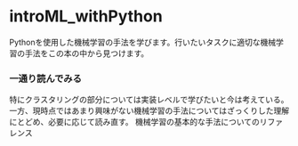 # introML_withPython

Pythonを使用した機械学習の手法を学びます。行いたいタスクに適切な機械学習の手法をこの本の中から見つけます。

### 一通り読んでみる
特にクラスタリングの部分については実装レベルで学びたいと今は考えている。一方、現時点ではあまり興味がない機械学習の手法についてはざっくりした理解にとどめ、必要に応じて読み直す。
機械学習の基本的な手法についてのリファレンス
